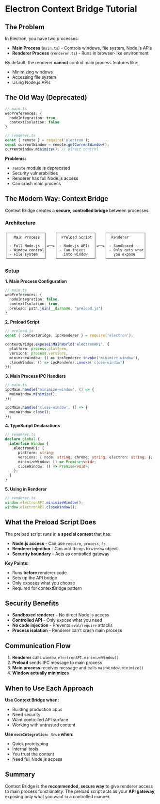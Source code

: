 # Electron Context Bridge Tutorial

## The Problem

In Electron, you have two processes:
- **Main Process** (`main.ts`) - Controls windows, file system, Node.js APIs
- **Renderer Process** (`renderer.ts`) - Runs in browser-like environment

By default, the renderer **cannot** control main process features like:
- Minimizing windows
- Accessing file system
- Using Node.js APIs

## The Old Way (Deprecated)

```typescript
// main.ts
webPreferences: {
  nodeIntegration: true,
  contextIsolation: false
}

// renderer.ts
const { remote } = require('electron');
const currentWindow = remote.getCurrentWindow();
currentWindow.minimize(); // Direct control
```

**Problems:**
- `remote` module is deprecated
- Security vulnerabilities
- Renderer has full Node.js access
- Can crash main process

## The Modern Way: Context Bridge

Context Bridge creates a **secure, controlled bridge** between processes.

### Architecture

```
┌─────────────────┐    ┌─────────────────┐    ┌─────────────────┐
│   Main Process  │    │  Preload Script │    │  Renderer       │
│                 │    │                 │    │                 │
│ - Full Node.js  │◄──►│ - Node.js APIs  │◄──►│ - Sandboxed     │
│ - Window control│    │ - Can inject    │    │ - Only gets what│
│ - File system   │    │   into window   │    │   you expose    │
└─────────────────┘    └─────────────────┘    └─────────────────┘
```

### Setup

**1. Main Process Configuration**
```typescript
// main.ts
webPreferences: {
  nodeIntegration: false,
  contextIsolation: true,
  preload: path.join(__dirname, "preload.js")
}
```

**2. Preload Script**
```typescript
// preload.js
const { contextBridge, ipcRenderer } = require('electron');

contextBridge.exposeInMainWorld('electronAPI', {
  platform: process.platform,
  versions: process.versions,
  minimizeWindow: () => ipcRenderer.invoke('minimize-window'),
  closeWindow: () => ipcRenderer.invoke('close-window')
});
```

**3. Main Process IPC Handlers**
```typescript
// main.ts
ipcMain.handle('minimize-window', () => {
  mainWindow.minimize();
});

ipcMain.handle('close-window', () => {
  mainWindow.close();
});
```

**4. TypeScript Declarations**
```typescript
// renderer.ts
declare global {
  interface Window {
    electronAPI: {
      platform: string;
      versions: { node: string; chrome: string; electron: string; };
      minimizeWindow: () => Promise<void>;
      closeWindow: () => Promise<void>;
    };
  }
}
```

**5. Using in Renderer**
```typescript
// renderer.ts
window.electronAPI.minimizeWindow();
window.electronAPI.closeWindow();
```

## What the Preload Script Does

The preload script runs in a **special context** that has:

- **Node.js access** - Can use `require`, `process`, `fs`
- **Renderer injection** - Can add things to `window` object
- **Security boundary** - Acts as controlled gateway

**Key Points:**
- Runs **before** renderer code
- Sets up the API bridge
- Only exposes what you choose
- Required for contextBridge pattern

## Security Benefits

- **Sandboxed renderer** - No direct Node.js access
- **Controlled API** - Only expose what you need
- **No code injection** - Prevents `eval`/`require` attacks
- **Process isolation** - Renderer can't crash main process

## Communication Flow

1. **Renderer** calls `window.electronAPI.minimizeWindow()`
2. **Preload** sends IPC message to main process
3. **Main process** receives message and calls `mainWindow.minimize()`
4. **Window actually minimizes**

## When to Use Each Approach

**Use Context Bridge when:**
- Building production apps
- Need security
- Want controlled API surface
- Working with untrusted content

**Use `nodeIntegration: true` when:**
- Quick prototyping
- Internal tools
- You trust the content
- Need full Node.js access

## Summary

Context Bridge is the **recommended, secure way** to give renderer access to main process functionality. The preload script acts as your **API gateway**, exposing only what you want in a controlled manner.
